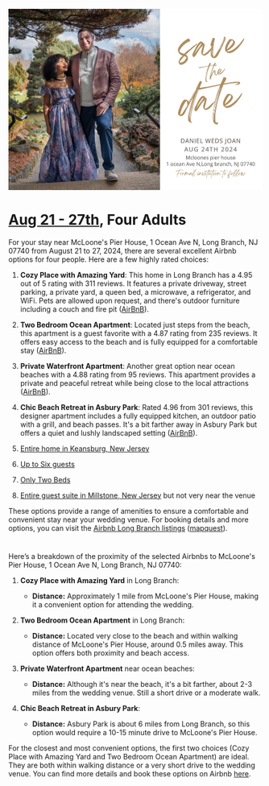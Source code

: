 ![](save_the_date.jpg)

# [Aug 21 - 27th](https://www.airbnb.com/s/West-Long-Branch--NJ/homes?refinement_paths%5B%5D=%2Fhomes&place_id=ChIJhQtiCnolwokRLehw3go_SjE&checkin=2024-08-21&checkout=2024-08-27&adults=1), Four Adults

For your stay near McLoone's Pier House, 1 Ocean Ave N, Long Branch, NJ 07740 from August 21 to 27, 2024, there are several excellent Airbnb options for four people. Here are a few highly rated choices:

1. **Cozy Place with Amazing Yard**: This home in Long Branch has a 4.95 out of 5 rating with 311 reviews. It features a private driveway, street parking, a private yard, a queen bed, a microwave, a refrigerator, and WiFi. Pets are allowed upon request, and there's outdoor furniture including a couch and fire pit ([AirBnB](https://www.airbnb.com/long-branch-nj/stays)).

2. **Two Bedroom Ocean Apartment**: Located just steps from the beach, this apartment is a guest favorite with a 4.87 rating from 235 reviews. It offers easy access to the beach and is fully equipped for a comfortable stay ([AirBnB](https://www.airbnb.com/long-branch-nj/stays/monthly)).

3. **Private Waterfront Apartment**: Another great option near ocean beaches with a 4.88 rating from 95 reviews. This apartment provides a private and peaceful retreat while being close to the local attractions ([AirBnB](https://www.airbnb.com/long-branch-nj/stays/monthly)).

4. **Chic Beach Retreat in Asbury Park**: Rated 4.96 from 301 reviews, this designer apartment includes a fully equipped kitchen, an outdoor patio with a grill, and beach passes. It's a bit farther away in Asbury Park but offers a quiet and lushly landscaped setting ([AirBnB](https://www.airbnb.com/long-branch-nj/stays/monthly)).

5. [Entire home in Keansburg, New Jersey](https://www.airbnb.com/rooms/676232187425884051?adults=4&search_mode=regular_search&amenities%5B%5D=4&check_in=2024-08-21&check_out=2024-08-27&source_impression_id=p3_1717156123_P34q7z2dxcRqqWbm&previous_page_section_name=1000&federated_search_id=10802492-bd01-4fbc-a2e8-18eba755a838)

6. [Up to Six guests](https://www.airbnb.com/rooms/932614406172551757?adults=4&search_mode=regular_search&amenities%5B%5D=4&check_in=2024-08-21&check_out=2024-08-27&source_impression_id=p3_1717156321_P3BSP2dH4aygUPRl&previous_page_section_name=1000&federated_search_id=10802492-bd01-4fbc-a2e8-18eba755a838) 

7. [Only Two Beds](https://www.airbnb.com/rooms/638440082551532130?adults=1&category_tag=Tag%3A8678&enable_m3_private_room=true&location=Long%20Branch%2C%20NJ&photo_id=1411955865&search_mode=regular_search&check_in=2024-08-21&check_out=2024-08-27&source_impression_id=p3_1717156475_P3EbG2n70Q6XyO9c&previous_page_section_name=1001&federated_search_id=364cf081-f568-44b0-b381-31e717011abf)

8. [Entire guest suite in Millstone, New Jersey](https://www.airbnb.com/rooms/30197699?adults=1&location=West%20Long%20Branch%2C%20NJ&search_mode=regular_search&check_in=2024-08-21&check_out=2024-08-27&source_impression_id=p3_1717156876_P3FNVVGZaooFpCdt&previous_page_section_name=1001&federated_search_id=0ef00a6a-99db-4baf-9d78-21c5fdc6c384) but not very near the venue
   
These options provide a range of amenities to ensure a comfortable and convenient stay near your wedding venue. For booking details and more options, you can visit the [Airbnb Long Branch listings](https://www.airbnb.com/long-branch-nj/stays) ([mapquest](https://www.mapquest.com/us/new-jersey/mcloones-pier-house-346367188#:~:text=URL%3A%20https%3A%2F%2Fwww.mapquest.com%2Fus%2Fnew)).

#

Here’s a breakdown of the proximity of the selected Airbnbs to McLoone's Pier House, 1 Ocean Ave N, Long Branch, NJ 07740:

1. **Cozy Place with Amazing Yard** in Long Branch:
   - **Distance:** Approximately 1 mile from McLoone's Pier House, making it a convenient option for attending the wedding.

2. **Two Bedroom Ocean Apartment** in Long Branch:
   - **Distance:** Located very close to the beach and within walking distance of McLoone's Pier House, around 0.5 miles away. This option offers both proximity and beach access.

3. **Private Waterfront Apartment** near ocean beaches:
   - **Distance:** Although it's near the beach, it's a bit farther, about 2-3 miles from the wedding venue. Still a short drive or a moderate walk.

4. **Chic Beach Retreat in Asbury Park**:
   - **Distance:** Asbury Park is about 6 miles from Long Branch, so this option would require a 10-15 minute drive to McLoone's Pier House.

For the closest and most convenient options, the first two choices (Cozy Place with Amazing Yard and Two Bedroom Ocean Apartment) are ideal. They are both within walking distance or a very short drive to the wedding venue. You can find more details and book these options on Airbnb [here](https://www.airbnb.com/long-branch-nj/stays).
